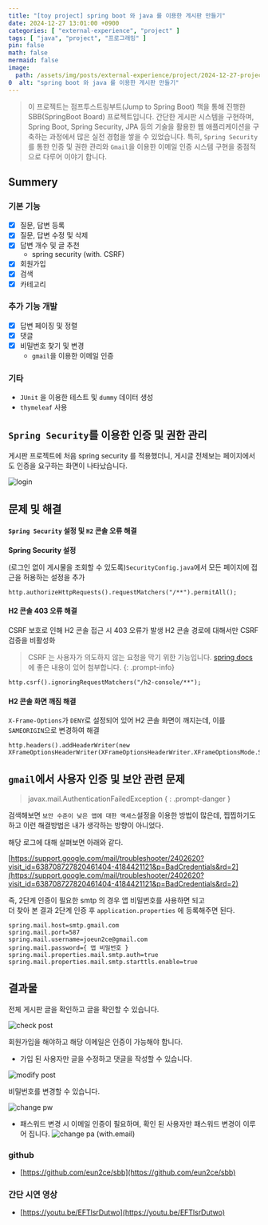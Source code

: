 ```yaml
---
title: "[toy project] spring boot 와 java 를 이용한 게시판 만들기"
date: 2024-12-27 13:01:00 +0900
categories: [ "external-experience", "project" ]
tags: [ "java", "project", "프로그래밍" ]
pin: false
math: false
mermaid: false
image:
  path: /assets/img/posts/external-experience/project/2024-12-27-project-sbb-simple-springboot-board/2024-12-27-13-30-27.png
0  alt: "spring boot 와 java 를 이용한 게시판 만들기"
---
```


> 이 프로젝트는 점프투스트링부트(Jump to Spring Boot) 책을 통해 진행한 SBB(SpringBoot Board) 프로젝트입니다.
> 간단한 게시판 시스템을 구현하며, Spring Boot, Spring Security, JPA 등의 기술을 활용한 웹 애플리케이션을 구축하는 과정에서 많은 실전 경험을 쌓을 수
> 있었습니다.
> 특히, `Spring Security`를 통한 인증 및 권한 관리와 `Gmail`을 이용한 이메일 인증 시스템 구현을 중점적으로 다루어 이야기 합니다.

## Summery

### 기본 기능

- [x] 질문, 답변 등록
- [x] 질문, 답변 수정 및 삭제
- [x] 답변 개수 및 글 추천
  - spring security (with. CSRF)
- [x] 회원가입
- [x] 검색
- [x] 카테고리

### 추가 기능 개발

- [x] 답변 페이징 및 정렬
- [x] 댓글
- [x] 비밀번호 찾기 및 변경
  - `gmail`을 이용한 이메일 인증

### 기타

- `JUnit` 을 이용한 테스트 및 `dummy` 데이터 생성
- `thymeleaf` 사용

## `Spring Security`를 이용한 인증 및 권한 관리

게시판 프로젝트에 처음 spring security 를 적용했더니, 게시글 전체보는 페이지에서도 인증을 요구하는 화면이 나타났습니다.

![login](/assets/img/posts/external-experience/project/2024-12-27-project-sbb-simple-springboot-board/2024-12-27-13-30-27.png)

## 문제 및 해결

#### `Spring Security` 설정 및 `H2` 콘솔 오류 해결

**Spring Security 설정**

(로그인 없이 게시물을 조회할 수 있도록)`SecurityConfig.java`에서 모든 페이지에 접근을 허용하는 설정을 추가

```
http.authorizeHttpRequests().requestMatchers("/**").permitAll();
```

#### H2 콘솔 403 오류 해결

CSRF 보호로 인해 H2 콘솔 접근 시 403 오류가 발생 H2 콘솔 경로에 대해서만 CSRF 검증을 비활성화

> CSRF 는 사용자가 의도하지 않는 요청을 막기 위한 기능입니다.
> [spring docs](https://docs.spring.io/spring-security/reference/features/exploits/csrf.html#csrf) 에
> 좋은 내용이 있어 첨부합니다.
{: .prompt-info}

```
http.csrf().ignoringRequestMatchers("/h2-console/**");
```

#### H2 콘솔 화면 깨짐 해결

`X-Frame-Options`가 `DENY`로 설정되어 있어 H2 콘솔 화면이 깨지는데, 이를 `SAMEORIGIN`으로 변경하여 해결

```
http.headers().addHeaderWriter(new XFrameOptionsHeaderWriter(XFrameOptionsHeaderWriter.XFrameOptionsMode.SAMEORIGIN));
```

## `gmail`에서 사용자 인증 및 보안 관련 문제

> javax.mail.AuthenticationFailedException
> { : .prompt-danger }

검색해보면 `보안 수준이 낮은 앱에 대한 액세스`설정을 이용한 방법이 많은데, 찝찝하기도하고 이런 해결방법은 내가 생각하는 방향이 아니었다.

해당 로그에 대해 살펴보면 아래와 같다.

[https://support.google.com/mail/troubleshooter/2402620?visit_id=638708727820461404-4184421121&p=BadCredentials&rd=2](https://support.google.com/mail/troubleshooter/2402620?visit_id=638708727820461404-4184421121&p=BadCredentials&rd=2)

즉, 2단계 인증이 필요한 smtp 의 경우 앱 비밀번호를 사용하면 되고  
더 찾아 본 결과 2단계 인증 후 `application.properties` 에 등록해주면 된다.

```
spring.mail.host=smtp.gmail.com
spring.mail.port=587
spring.mail.username=joeun2ce@gmail.com
spring.mail.password={ 앱 비밀번호 }
spring.mail.properties.mail.smtp.auth=true
spring.mail.properties.mail.smtp.starttls.enable=true
```

## 결과물

전체 게시판 글을 확인하고 글을 확인할 수 있습니다.

![check post](/assets/img/posts/external-experience/project/2024-12-27-project-sbb-simple-springboot-board/2024-12-27-14-24-37.png)

회원가입을 해야하고 해당 이메일은 인증이 가능해야 합니다.

* 가입 된 사용자만 글을 수정하고 댓글을 작성할 수 있습니다.

![modify post](/assets/img/posts/external-experience/project/2024-12-27-project-sbb-simple-springboot-board/2024-12-27-14-26-06.png)

비밀번호를 변경할 수 있습니다.

![change pw](/assets/img/posts/external-experience/project/2024-12-27-project-sbb-simple-springboot-board/2024-12-27-14-24-48.png)

* 패스워드 변경 시 이메일 인증이 필요하며, 확인 된 사용자만 패스워드 변경이 이루어 집니다.
  ![change pa (with.email)](/assets/img/posts/external-experience/project/2024-12-27-project-sbb-simple-springboot-board/2024-12-27-14-25-08.png)

### github

* [https://github.com/eun2ce/sbb](https://github.com/eun2ce/sbb)

### 간단 시연 영상

* [https://youtu.be/EFTlsrDutwo](https://youtu.be/EFTlsrDutwo)
